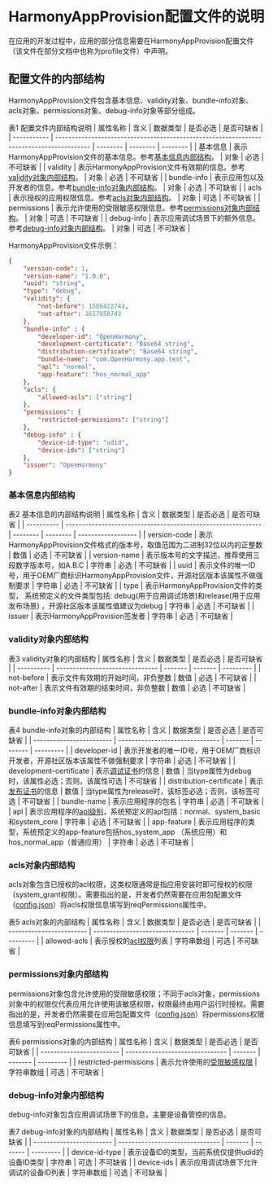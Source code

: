 #  HarmonyAppProvision配置文件的说明
在应用的开发过程中，应用的部分信息需要在HarmonyAppProvision配置文件（该文件在部分文档中也称为profile文件）中声明。

## 配置文件的内部结构
HarmonyAppProvision文件包含基本信息、validity对象、bundle-info对象、acls对象、permissions对象、debug-info对象等部分组成。

表1 配置文件内部结构说明
| 属性名称     | 含义                                                                                     | 数据类型 | 是否必选 | 是否可缺省 |
| ----------- | ---------------------------------------------------------------------------------------- | -------- | -------- | -------- |
| 基本信息     | 表示HarmonyAppProvision文件的基本信息。参考[基本信息内部结构](#基本信息内部结构)。            | 对象     | 必选 | 不可缺省  |
| validity    | 表示HarmonyAppProvision文件有效期的信息。参考[validity对象内部结构](#validity对象内部结构)。  | 对象     | 必选 | 不可缺省  |
| bundle-info | 表示应用包以及开发者的信息。参考[bundle-info对象内部结构](#bundle-info对象内部结构)。         | 对象     | 必选 | 不可缺省  |
| acls        | 表示授权的应用权限信息。参考[acls对象内部结构](#acls对象内部结构)。                           | 对象     | 可选 | 不可缺省    |
| permissions | 表示允许使用的受限敏感权限信息。参考[permissions对象内部结构](#permissions对象内部结构)。      | 对象     | 可选 | 不可缺省    |
| debug-info  | 表示应用调试场景下的额外信息。参考[debug-info对象内部结构](#debug-info对象内部结构)。          | 对象     | 可选 | 不可缺省         |

HarmonyAppProvision文件示例：
```json
{
    "version-code": 1,
    "version-name": "1.0.0",
	"uuid": "string",
	"type": "debug",
	"validity": {
		"not-before": 1586422743,
		"not-after": 1617958743
	},
	"bundle-info" : {
		"developer-id": "OpenHarmony",
		"development-certificate": "Base64 string",
		"distribution-certificate": "Base64 string",
		"bundle-name": "com.OpenHarmony.app.test",
		"apl": "normal",
        "app-feature": "hos_normal_app"
	},
	"acls": {
		"allowed-acls": ["string"]
    },
	"permissions": {
		"restricted-permissions": ["string"]
    },
    "debug-info" : {
	    "device-id-type": "udid",
	    "device-ids": ["string"]
    },
    "issuer": "OpenHarmony"
}

```
### 基本信息内部结构
表2 基本信息的内部结构说明
| 属性名称   | 含义                                                         | 数据类型 | 是否必选 | 是否可缺省         |
| ---------- | ------------------------------------------------------------ | -------- | -------- | ------------------ |
| version-code | 表示HarmonyAppProvision文件格式的版本号，取值范围为二进制32位以内的正整数 | 数值   | 必选 | 不可缺省                 |
| version-name     | 表示版本号的文字描述，推荐使用三段数字版本号，如A.B.C         | 字符串   | 必选 | 不可缺省 |
| uuid    | 表示文件的唯一ID号，用于OEM厂商标识HarmonyAppProvision文件，开源社区版本该属性不做强制要求                        | 字符串     | 必选 | 不可缺省   |
| type | 表示HarmonyAppProvision文件的类型， 系统预定义的文件类型包括: debug(用于应用调试场景)和release(用于应用发布场景) ，开源社区版本该属性值建议为debug | 字符串     | 必选 | 不可缺省 |
| issuer | 表示HarmonyAppProvision签发者         | 字符串     | 必选 | 不可缺省 |

### validity对象内部结构
表3 validity对象的内部结构
| 属性名称    | 含义                            | 数据类型 | 是否必选 | 是否可缺省 |
| ---------- | ------------------------------- | ------- | ------- | --------- |
| not-before | 表示文件有效期的开始时间，非负整数 | 数值    | 必选 | 不可缺省   |
| not-after  | 表示文件有效期的结束时间，非负整数 | 数值    | 必选 | 不可缺省   |

### bundle-info对象内部结构
表4 bundle-info对象的内部结构
| 属性名称                  | 含义                            | 数据类型 | 是否必选 | 是否可缺省 |
| ------------------------ | ------------------------------- | ------- | -------- | --------- |
| developer-id | 表示开发者的唯一ID号，用于OEM厂商标识开发者，开源社区版本该属性不做强制要求 | 字符串    | 必选 | 不可缺省   |
| development-certificate  | 表示[调试证书](https://gitee.com/openharmony/docs/blob/49108dac7b7f2365f0b67b7315966e7e530f19b1/zh-cn/application-dev/security/hapsigntool-guidelines.md)的信息 | 数值    | 当type属性为debug时，该属性必选；否则，该属性可选   | 不可缺省   |
| distribution-certificate  | 表示[发布证书](https://gitee.com/openharmony/docs/blob/49108dac7b7f2365f0b67b7315966e7e530f19b1/zh-cn/application-dev/security/hapsigntool-guidelines.md)的信息 | 数值    | 当type属性为release时，该标签必选；否则，该标签可选 | 不可缺省   |
| bundle-name  | 表示应用程序的包名 | 字符串    | 必选 | 不可缺省   |
| apl  | 表示应用程序的[apl级别](https://gitee.com/openharmony/docs/blob/49108dac7b7f2365f0b67b7315966e7e530f19b1/zh-cn/application-dev/security/accesstoken-overview.md)，系统预定义的apl包括：normal、system_basic和system_core | 字符串    | 必选 | 不可缺省   |
| app-feature  | 表示应用程序的类型，系统预定义的app-feature包括hos_system_app （系统应用）和hos_normal_app（普通应用） | 字符串    | 必选 | 不可缺省   |


### acls对象内部结构
acls对象包含已授权的acl权限，这类权限通常是指应用安装时即可授权的权限（system_grant权限）。需要指出的是，开发者仍然需要在应用包配置文件（[config.json](https://gitee.com/openharmony/docs/blob/49108dac7b7f2365f0b67b7315966e7e530f19b1/zh-cn/application-dev/quick-start/package-structure.md)）将acls权限信息填写到reqPermissions属性中。

表5 acls对象的内部结构
| 属性名称                  | 含义                            | 数据类型 | 是否必选 | 是否可缺省 |
| ------------------------ | ------------------------------- | ------- | ------- | --------- |
| allowed-acls | 表示授权的[acl权限](https://gitee.com/openharmony/docs/blob/49108dac7b7f2365f0b67b7315966e7e530f19b1/zh-cn/application-dev/security/accesstoken-overview.md)列表 | 字符串数组    | 可选 | 不可缺省   |

### permissions对象内部结构
permissions对象包含允许使用的受限敏感权限；不同于acls对象，permissions对象中的权限仅代表应用允许使用该敏感权限，权限最终由用户运行时授权。需要指出的是，开发者仍然需要在应用包配置文件（[config.json](https://gitee.com/openharmony/docs/blob/49108dac7b7f2365f0b67b7315966e7e530f19b1/zh-cn/application-dev/quick-start/package-structure.md)）将permissions权限信息填写到reqPermissions属性中。

表6 permissions对象的内部结构
| 属性名称                  | 含义                            | 数据类型 | 是否必选 | 是否可缺省 |
| ------------------------ | ------------------------------- | ------- | ------- | --------- |
| restricted-permissions | 表示允许使用的[受限敏感权限](https://gitee.com/openharmony/docs/blob/49108dac7b7f2365f0b67b7315966e7e530f19b1/zh-cn/application-dev/security/accesstoken-overview.md) | 字符串数组    | 可选 | 不可缺省   |

### debug-info对象内部结构
debug-info对象包含应用调试场景下的信息，主要是设备管控的信息。

表7 debug-info对象的内部结构
| 属性名称                  | 含义                            | 数据类型 | 是否必选 | 是否可缺省 |
| ------------------------ | ------------------------------- | ------- | ------- | --------- |
| device-id-type | 表示设备ID的类型，当前系统仅提供udid的设备ID类型 | 字符串    | 可选 | 不可缺省   |
| device-ids | 表示应用调试场景下允许调试的设备ID列表 | 字符串数组    | 可选 | 不可缺省   |